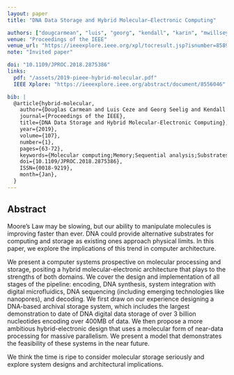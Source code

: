 ```yaml
---
layout: paper
title: "DNA Data Storage and Hybrid Molecular–Electronic Computing"

authors: ["dougcarmean", "luis", "georg", "kendall", "karin", "mwillsey"]
venue: "Proceedings of the IEEE"
venue_url: "https://ieeexplore.ieee.org/xpl/tocresult.jsp?isnumber=8589029"
note: "Invited paper"

doi: "10.1109/JPROC.2018.2875386"
links:
  pdf: "/assets/2019-pieee-hybrid-molecular.pdf"
  IEEE Xplore: "https://ieeexplore.ieee.org/abstract/document/8556046"

bib: |
  @article{hybrid-molecular,
    author={Douglas Carmean and Luis Ceze and Georg Seelig and Kendall Stewart and Karin Strauss and Max Willsey},
    journal={Proceedings of the IEEE},
    title={DNA Data Storage and Hybrid Molecular-Electronic Computing},
    year={2019},
    volume={107},
    number={1},
    pages={63-72},
    keywords={Molecular computing;Memory;Sequential analysis;Substrates;Computer architecture;Market research;Computational modeling;Data storage systems;Future computer architectures;molecular data storage and computing},
    doi={10.1109/JPROC.2018.2875386},
    ISSN={0018-9219},
    month={Jan},
  }
---
```


## Abstract

Moore’s Law may be slowing, but our ability to manipulate molecules is
improving faster than ever. DNA could provide alternative substrates
for computing and storage as existing ones approach physical
limits. In this paper, we explore the implications of this trend in
computer architecture.

We present a computer systems prospective on molecular processing and
storage, positing a hybrid molecular-electronic architecture that
plays to the strengths of both domains. We cover the design and
implementation of all stages of the pipeline: encoding, DNA synthesis,
system integration with digital microfluidics, DNA sequencing
(including emerging technologies like nanopores), and decoding. We
first draw on our experience designing a DNA-based archival storage
system, which includes the largest demonstration to date of DNA
digital data storage of over 3 billion nucleotides encoding over 400MB
of data. We then propose a more ambitious hybrid-electronic design
that uses a molecular form of near-data processing for massive
parallelism. We present a model that demonstrates the feasibility of
these systems in the near future.

We think the time is ripe to consider molecular storage seriously
and explore system designs and architectural implications.
